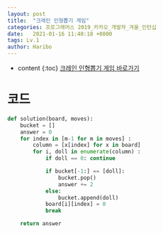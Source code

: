 ```yaml
---
layout: post
title:  "크레인 인형뽑기 게임"
categories: 프로그래머스 2019_카카오_개발자_겨울_인턴십
date:   2021-01-16 11:40:18 +0800
tags: Lv.1
author: Haribo
---
```


* content
{:toc}
[크레인 인형뽑기 게임 바로가기](https://programmers.co.kr/learn/courses/30/lessons/64061)

# 코드

```python
def solution(board, moves):
    bucket = []
    answer = 0
    for index in [m-1 for m in moves] :
        column = [x[index] for x in board]
        for i, doll in enumerate(column) :
            if doll == 0: continue

            if bucket[-1:] == [doll]:
                bucket.pop()
                answer += 2
            else:
                bucket.append(doll)
            board[i][index] = 0
            break

    return answer
```



